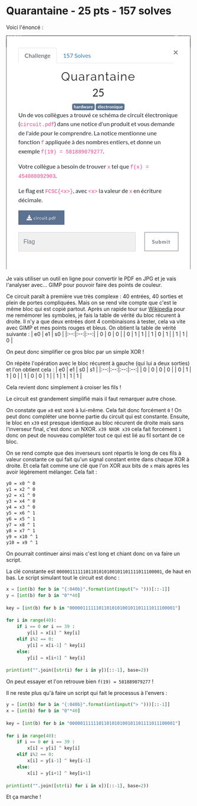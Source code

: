# Quarantaine - 25 pts - 157 solves

Voici l'énoncé :

![Un de vos collègues a trouvé ce schéma de circuit électronique (circuit.pdf) dans une notice d'un produit et vous demande de l'aide pour le comprendre. La notice mentionne une fonction f appliquée à des nombres entiers, et donne un exemple f(19) = 581889079277. Votre collègue a besoin de trouver x tel que f(x) = 454088092903.](./enonce.png "énoncé")

Je vais utiliser un outil en ligne pour convertir le PDF en JPG et je vais l'analyser avec... GIMP pour pouvoir faire des points de couleur.

Ce circuit paraît à première vue très complexe : 40 entrées, 40 sorties et plein de portes compliquées. Mais on se rend vite compte que c'est le même bloc qui est copié partout. Après un rapide tour sur [Wikipedia](https://fr.wikipedia.org/wiki/Fonction_logique#Repr%C3%A9sentation_graphique) pour me remémorer les symboles, je fais la table de vérité du bloc récurent à droite. Il n'y a que deux entrées dont 4 combinaisons à tester, cela va vite avec GIMP et mes points rouges et bleus. On obtient la table de vérité suivante :
| e0 | e1 | s0 |
|:--:|:--:|:--:|
| 0  | 0  | 0  |
| 0  | 1  | 1  |
| 1  | 0  | 1  |
| 1  | 1  | 0  |

On peut donc simplifier ce gros bloc par un simple XOR !

On répète l'opération avec le bloc récurent à gauche (qui lui a deux sorties) et l'on obtient cela :
| e0 | e1 | s0 | s1 |
|:--:|:--:|:--:|:--:|
| 0  | 0  | 0  | 0  |
| 0  | 1  | 1  | 0  |
| 1  | 0  | 0  | 1  |
| 1  | 1  | 1  | 1  |

Cela revient donc simplement à croiser les fils !

Le circuit est grandement simplifié mais il faut remarquer autre chose.

On constate que `x0` est xoré à lui-même. Cela fait donc forcément `0` ! On peut donc compléter une bonne partie du circuit qui est constante. Ensuite, le bloc en `x39` est presque identique au bloc récurent de droite mais sans l'inverseur final, c'est donc un NXOR. `x39 NXOR x39` cela fait forcément `1` donc on peut de nouveau compléter tout ce qui est lié au fil sortant de ce bloc.

On se rend compte que des inverseurs sont répartis le long de ces fils à valeur constante ce qui fait qu'un signal constant entre dans chaque XOR à droite. Et cela fait comme une clé que l'on XOR aux bits de `x` mais après les avoir légèrement mélanger. Cela fait :

```
y0 = x0 ^ 0
y1 = x2 ^ 0
y2 = x1 ^ 0
y3 = x4 ^ 0
y4 = x3 ^ 0
y5 = x6 ^ 1
y6 = x5 ^ 1
y7 = x8 ^ 1
y8 = x7 ^ 1
y9 = x10 ^ 1
y10 = x9 ^ 1
```

On pourrait continuer ainsi mais c'est long et chiant donc on va faire un script.

La clé constante est `0000011111101101010100101101111011100001`, de haut en bas. Le script simulant tout le circuit est donc :
```Python
x = [int(b) for b in "{:040b}".format(int(input("> ")))[::-1]]
y = [int(b) for b in "0"*40]

key = [int(b) for b in "0000011111101101010100101101111011100001"]

for i in range(40):
    if i == 0 or i == 39 :
        y[i] = x[i] ^ key[i]
    elif i%2 == 0:
        y[i] = x[i-1] ^ key[i]
    else:
        y[i] = x[i+1] ^ key[i]

print(int("".join([str(i) for i in y])[::-1], base=2))
```

On peut essayer et l'on retrouve bien `f(19) = 581889079277` !

Il ne reste plus qu'à faire un script qui fait le processus à l'envers :
```Python
y = [int(b) for b in "{:040b}".format(int(input("> ")))[::-1]]
x = [int(b) for b in "0"*40]

key = [int(b) for b in "0000011111101101010100101101111011100001"]

for i in range(40):
    if i == 0 or i == 39 :
        x[i] = y[i] ^ key[i]
    elif i%2 == 0:
        x[i] = y[i-1] ^ key[i-1]
    else:
        x[i] = y[i+1] ^ key[i+1]

print(int("".join([str(i) for i in x])[::-1], base=2))
```

Et ça marche !

